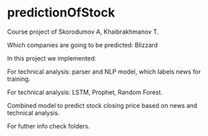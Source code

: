 # predictionOfStock
Course project of Skorodumov A, Khaibrakhmanov T.

Which companies are going to be predicted:
Blizzard

In this project we implemented:

For technical analysis: parser and NLP model, which labels news for training.

For technical analysis: LSTM, Prophet, Random Forest.

Combined model to predict stock closing price based on news and technical analysis.

For futher info check folders.
